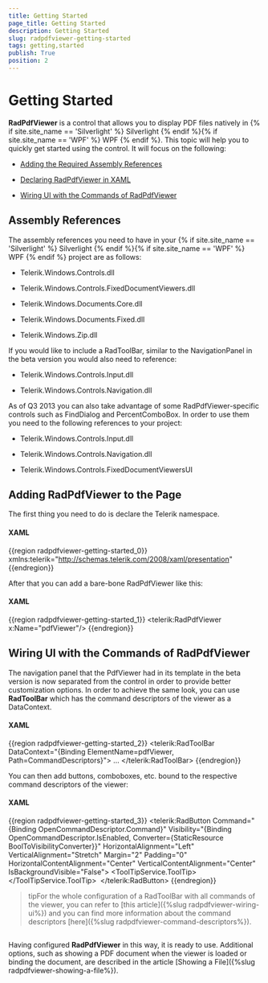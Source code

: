 ```yaml
---
title: Getting Started
page_title: Getting Started
description: Getting Started
slug: radpdfviewer-getting-started
tags: getting,started
publish: True
position: 2
---
```


# Getting Started



__RadPdfViewer__ is a control that allows you to display PDF files natively in
        {% if site.site_name == 'Silverlight' %}
          Silverlight
        {% endif %}{% if site.site_name == 'WPF' %}
          WPF
        {% endif %}.
        This topic will help you to quickly get started using the control. It will focus on the following:
      

* [Adding the Required Assembly References](#assembly-references)

* [Declaring RadPdfViewer in XAML](#adding-radpdfviewer-to-the-page)

* [Wiring UI with the Commands of RadPdfViewer](#wiring-ui-with-the-commands-of-radpdfviewer)

## Assembly References

The assembly references you need to have in your
          {% if site.site_name == 'Silverlight' %}
            Silverlight
          {% endif %}{% if site.site_name == 'WPF' %}
            WPF
          {% endif %}
          project are as follows:
        

* Telerik.Windows.Controls.dll

* Telerik.Windows.Controls.FixedDocumentViewers.dll

* Telerik.Windows.Documents.Core.dll

* Telerik.Windows.Documents.Fixed.dll

* Telerik.Windows.Zip.dll

If you would like to include a RadToolBar, similar to the NavigationPanel in the beta version you would also need to reference:

* Telerik.Windows.Controls.Input.dll

* Telerik.Windows.Controls.Navigation.dll

As of Q3 2013 you can also take advantage of some RadPdfViewer-specific controls such as FindDialog and PercentComboBox. In order to use them you
          need to the following references to your project:
        

* Telerik.Windows.Controls.Input.dll
            

* Telerik.Windows.Controls.Navigation.dll
            

* Telerik.Windows.Controls.FixedDocumentViewersUI
            

## Adding RadPdfViewer to the Page

The first thing you need to do is declare the Telerik namespace.
        

#### __XAML__

{{region radpdfviewer-getting-started_0}}
	xmlns:telerik="http://schemas.telerik.com/2008/xaml/presentation"     
	{{endregion}}



After that you can add a bare-bone RadPdfViewer like this:

#### __XAML__

{{region radpdfviewer-getting-started_1}}
	<Grid>
	    <telerik:RadPdfViewer x:Name="pdfViewer"/>
	</Grid>
	{{endregion}}



## Wiring UI with the Commands of RadPdfViewer

The navigation panel that the PdfViewer had in its template in the beta version is now separated from the control in order to provide
          better customization options. In order to achieve the same look, you can use __RadToolBar__ which has the command descriptors
          of the viewer as a DataContext.
        

#### __XAML__

{{region radpdfviewer-getting-started_2}}
	        <telerik:RadToolBar DataContext="{Binding ElementName=pdfViewer, Path=CommandDescriptors}">
	   …
	</telerik:RadToolBar>
	{{endregion}}



You can then add buttons, comboboxes, etc. bound to the respective command descriptors of the viewer:

#### __XAML__

{{region radpdfviewer-getting-started_3}}
	        <telerik:RadButton Command="{Binding OpenCommandDescriptor.Command}" Visibility="{Binding OpenCommandDescriptor.IsEnabled, Converter={StaticResource BoolToVisibilityConverter}}" HorizontalAlignment="Left" VerticalAlignment="Stretch" Margin="2" Padding="0" HorizontalContentAlignment="Center" VerticalContentAlignment="Center" IsBackgroundVisible="False">
	            <ToolTipService.ToolTip>
	                <TextBlock Text="Open" />
	            </ToolTipService.ToolTip>
	            <Image Source="/Telerik.Windows.Controls.FixedDocumentViewers;component/Images/open.png" Stretch="None" />
	        </telerik:RadButton>
	{{endregion}}



>tipFor the whole configuration of a RadToolBar with all commands of the viewer, you can refer to
            [this article]({%slug radpdfviewer-wiring-ui%}) and you can find more information about the command descriptors 
            [here]({%slug radpdfviewer-command-descriptors%}).
          

## 

Having configured __RadPdfViewer__ in this way, it is ready to use.
          Additional options, such as showing a PDF document when the viewer is loaded or binding the document,
          are described in the article
          [Showing a File]({%slug radpdfviewer-showing-a-file%}).
        
